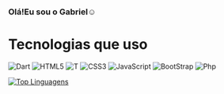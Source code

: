 ### Olá!Eu  sou o Gabriel☺️


# Tecnologias que uso

<div style="display: inline_block
    <img alt="Java" src="https://img.shields.io/badge/Java-ED8B00?style=for-the-badge&logo=java&logoColor=white">
    <img alt="Dart" src="https://img.shields.io/badge/Dart-0175C2?style=for-the-badge&logo=dart&logoColor=white" >
    <img alt="HTML5" src="https://img.shields.io/badge/HTML5-E34F26?style=for-the-badge&logo=html5&logoColor=white">
    <img alt="T" src="https://img.shields.io/badge/TypeScript-007ACC?style=for-the-badge&logo=typescript&logoColor=white" >
    <img alt="CSS3" src="https://img.shields.io/badge/CSS3-1572B6?style=for-the-badge&logo=css3&logoColor=white">
    <img alt="JavaScript" src="https://img.shields.io/badge/JavaScript-323330?style=for-the-badge&logo=javascript&logoColor=F7DF1E">
        <img alt="BootStrap" src="https://img.shields.io/badge/Bootstrap-563D7C?style=for-the-badge&logo=bootstrap&logoColor=white">    
    <img alt="Php" src="https://img.shields.io/badge/PHP-777BB4?style=for-the-badge&logo=php&logoColor=white" >
    

</div>

[![Top Linguagens](https://github-readme-stats.vercel.app/api/top-langs/?username=gabeeLopess&layout=compact&theme=dark)](https://github.com/anuraghazra/github-readme-stats)

